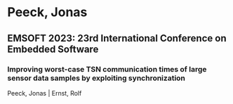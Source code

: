 # Peeck, Jonas

## EMSOFT 2023: 23rd International Conference on Embedded Software

### Improving worst-case TSN communication times of large sensor data samples by exploiting synchronization
Peeck, Jonas | Ernst, Rolf

